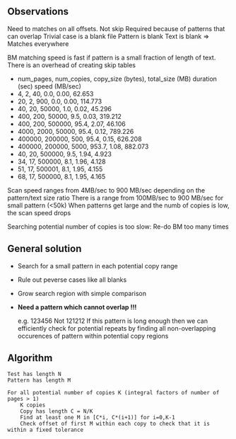 Observations
-----------
Need to matches on all offsets. Not skip
    Required because of patterns that can overlap
        Trivial case is a blank file
            Pattern is blank
            Text is blank
            => Matches everywhere
            
BM matching speed is fast if pattern is a small fraction of length of text.
    There is an overhead of creating skip tables

* num_pages, num_copies, copy_size (bytes), total_size (MB) duration (sec) speed (MB/sec)
*    4,    2,       40,  0.0,   0.00, 62.653
*   20,    2,      900,  0.0,   0.00, 114.773
*   40,   20,    50000,  1.0,   0.02, 45.296
*  400,  200,    50000,  9.5,   0.03, 319.212
*  400,  200,   500000, 95.4,   2.07, 46.106
* 4000, 2000,    50000, 95.4,   0.12, 789.226
* 400000, 200000,      500, 95.4,   0.15, 626.208
* 400000, 200000,     5000, 953.7,   1.08, 882.073
*   40,   20,   500000,  9.5,   1.94,  4.923
*   34,   17,   500000,  8.1,   1.96,  4.128
*   51,   17,   500001,  8.1,   1.95,  4.155
*   68,   17,   500000,  8.1,   1.95,  4.165
           

Scan speed ranges from 4MB/sec to 900 MB/sec depending on the pattern/text size ratio
There is a range from 100MB/sec to 900 MB/sec for small pattern  (<50k) 
When patterns get large and the numb of copies is low, the scan speed drops

Searching potential number of copies is too slow:
    Re-do BM too many times
    
General solution
----------------
* Search for a small pattern in each potential copy range
* Rule out peverse cases like all blanks
* Grow search region with simple comparison
* <b>Need a pattern which cannot overlap !!!</b>
    
    e.g. 123456
    Not 121212
    If this pattern is long enough then we can efficiently check for potential repeats
by finding all non-overlapping occurences of pattern within potential copy regions

Algorithm
---------
    Test has length N
    Pattern has length M

    For all potential number of copies K (integral factors of number of pages > 1) 
        K copies
        Copy has length C = N/K
        Find at least one M in [C*i, C*(i+1)] for i=0,K-1 
        Check offset of first M within each copy to check that it is within a fixed tolerance
